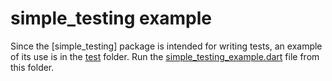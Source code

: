 # simple_testing example

Since the [simple_testing] package is intended for writing tests, an example of its use is in
the [test](test) folder. Run the [simple_testing_example.dart](test/simple_testing_example.dart)
file from this folder.